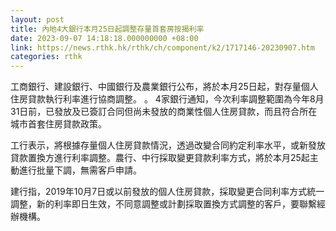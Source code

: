 ```yaml
---
layout: post
title: 內地4大銀行本月25日起調整存量首套房按揭利率
date: 2023-09-07 14:18:18.000000000 +08:00
link: https://news.rthk.hk/rthk/ch/component/k2/1717146-20230907.htm
categories: rthk
---
```


工商銀行、建設銀行、中國銀行及農業銀行公布，將於本月25日起，對存量個人住房貸款執行利率進行協商調整。
。
4家銀行通知，今次利率調整範圍為今年8月31日前，已發放及已簽訂合同但尚未發放的商業性個人住房貸款，而且符合所在城市首套住房貸款政策。

工行表示，將根據存量個人住房貸款情況，透過改變合同約定利率水平，或新發放貸款置換方進行利率調整。農行、中行採取變更貸款利率方式，將於本月25起主動進行批量下調，無需客戶申請。

建行指，2019年10月7日或以前發放的個人住房貸款，採取變更合同利率方式統一調整，新的利率即日生效，不同意調整或計劃採取置換方式調整的客戶，要聯繫經辦機構。
